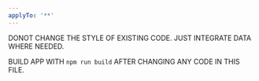 ```yaml
---
applyTo: '**'
---
```

DONOT CHANGE THE STYLE OF EXISTING CODE. JUST INTEGRATE DATA WHERE NEEDED.

BUILD APP WITH `npm run build` AFTER CHANGING ANY CODE IN THIS FILE.